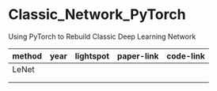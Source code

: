 # Classic_Network_PyTorch
Using PyTorch to Rebuild Classic Deep Learning Network



| method | year | lightspot | paper-link | code-link |
| ------ | ---- | --------- | ---------- | --------- |
| LeNet  |      |           |            |           |
|        |      |           |            |           |
|        |      |           |            |           |

